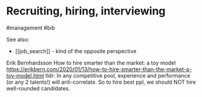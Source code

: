 # Recruiting, hiring, interviewing

#management #bib

See also: 
* [[job_search]] - kind of the opposite perspective

Erik Bernhardsson 
How to hire smarter than the market: a toy model
https://erikbern.com/2020/01/13/how-to-hire-smarter-than-the-market-a-toy-model.html
tldr: In any competitive pool, experience and performance (or any 2 talents!) will anti-correlate. So to hire best ppl, we should NOT hire well-rounded candidates.